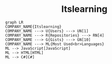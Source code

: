<h1 align="center">Itslearning</h1>

```mermaid
graph LR
COMPANY_NAME{Itslearning}
COMPANY_NAME ---> U{Users} ---> UN[1]
COMPANY_NAME ---> R{Repositories} ---> RN[4]
COMPANY_NAME ---> G{Gists} ---> GN[10]
COMPANY_NAME ---> ML{Most Used<br>Languages}
ML --> JavaScript[JavaScript]
ML --> HTML[HTML]
ML --> C#[C#]
```
